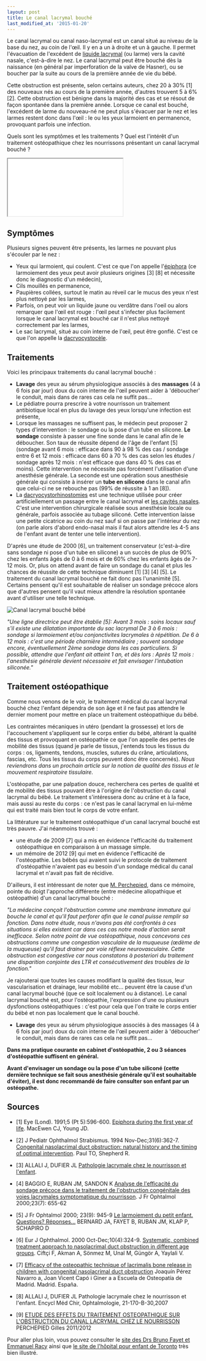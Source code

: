 ```yaml
---
layout: post
title: Le canal lacrymal bouché
last_modified_at: '2015-01-20'
---
```


Le canal lacrymal ou canal naso-lacrymal est un canal situé au niveau de la base du nez, au coin de l'œil.
Il y en a un à droite et un à gauche.
Il permet l'évacuation de l'excédent de [liquide lacrymal](http://fr.wikipedia.org/wiki/Liquide_lacrymal) (ou larme) vers la cavité nasale, c'est-à-dire le nez.
Le canal lacrymal peut être bouché dès la naissance (en général par imperforation de la valve de Hasner),
ou se boucher par la suite au cours de la première année de vie du bébé.

Cette obstruction est présente, selon certains auteurs, chez 20 à 30% [1] des nouveaux nés au cours de la première année, d'autres trouvent 5 à 6% [2].
Cette obstruction est bénigne dans la majorité des cas et se résout de façon spontanée dans la première année.
Lorsque ce canal est bouché, l'excédent de larme du nouveau-né ne peut plus s'évacuer par le nez et les larmes restent donc dans l'œil :
le ou les yeux larmoient en permanence, provoquant parfois une infection.

Quels sont les symptômes et les traitements ? Quel est l'intérêt d'un traitement ostéopathique chez les nourrissons présentant un canal lacrymal bouché ?

<div class="responsive-youtube-iframe">
  <iframe src="//www.youtube.com/embed/VJo5z11rUYQ" allowfullscreen></iframe>
</div>

## Symptômes

Plusieurs signes peuvent être présents, les larmes ne pouvant plus s'écouler par le nez :

- Yeux qui larmoient, qui coulent.
  C'est ce que l'on appelle l'[épiphora](http://www.larousse.fr/dictionnaires/francais/%C3%A9piphora/30485) (ce larmoiement des yeux peut avoir plusieurs origines [3] [8] et nécessite donc le diagnostic d'un médecin),
- Cils mouillés en permanence,
- Paupières collées, surtout le matin au réveil car le mucus des yeux n'est plus nettoyé par les larmes,
- Parfois, on peut voir un liquide jaune ou verdâtre dans l'oeil ou alors remarquer que l'œil est rouge : l'œil peut s'infecter plus facilement lorsque le canal lacrymal est bouché car il n'est plus nettoyé correctement par les larmes,
- Le sac lacrymal, situé au coin interne de l'œil, peut être gonflé. C'est ce que l'on appelle la [dacryocystocèle](http://fr.wikipedia.org/wiki/Dacryocystoc%C3%A8le).

## Traitements

Voici les principaux traitements du canal lacrymal bouché :

- **Lavage** des yeux au sérum physiologique associés à des **massages** (4 à 6 fois par jour) doux du coin interne de l'œil peuvent aider à 'déboucher' le conduit,
  mais dans de rares cas cela ne suffit pas...
- Le pédiatre pourra prescrire à votre nourrisson un traitement antibiotique local en plus du lavage des yeux lorsqu'une infection est présente,
- Lorsque les massages ne suffisent pas, le médecin peut proposer 2 types d'intervention : le sondage ou la pose d'un tube en silicone.
  **Le sondage** consiste à passer une fine sonde dans le canal afin de le déboucher.
  Son taux de réussite dépend de l'âge de l'enfant [5]
  (sondage avant 6 mois : efficace dans  90 à 98 % des cas / sondage entre 6 et 12 mois : efficace dans 60 à 70 % des cas selon les études / sondage après 12 mois : n'est efficace que dans 40 % des cas et moins).
  Cette intervention ne nécessite pas forcément l'utilisation d'une anesthésie générale.
  La seconde est une opération sous anesthésie générale qui consiste à insérer un **tube en silicone** dans le canal afin que celui-ci ne se rebouche pas
  (99% de réussite à 1 an [8]).
- La [dacryocystorhinostomies](http://www.voies-lacrymales.com/52+dacryocystorhinostomie-par-voie-externe.html) est une technique utilisée pour créer artificiellement un passage entre le canal lacrymal et [les cavités nasales](http://fr.wikipedia.org/wiki/Cavit%C3%A9_nasale).
  C'est une intervention chirurgicale réalisée sous anesthésie locale ou générale, parfois associée au tubage siliconé.
  Cette intervention laisse une petite cicatrice au coin du nez sauf si on passe par l'intérieur du nez
  (on parle alors d'abord endo-nasal mais il faut alors attendre les 4-5 ans de l'enfant avant de tenter une telle intervention).

D'après une étude de 2000 [6], un traitement conservateur (c'est-à-dire sans sondage ni pose d'un tube en silicone) a un succès de plus de 90% chez les enfants âgés de 0 à 6 mois et de 60% ​​chez les enfants âgés de 7-12 mois.
Or, plus on attend avant de faire un sondage du canal et plus les chances de réussite de cette technique diminuent [1] [3] [4] [5].
Le traitement du canal lacrymal bouché ne fait donc pas l'unanimité [5].
Certains pensent qu'il est souhaitable de réaliser un sondage précoce alors que d'autres pensent qu'il vaut mieux attendre la résolution spontanée avant d'utiliser une telle technique.

![Canal lacrymal bouché bébé](/assets/2014-08-17/Canal-lacrymal-bouche-bebe.png)

*"Une ligne directrice peut être établie [5]:
Avant 3 mois : soins locaux sauf s'il existe une dilatation importante du sac lacrymal
De 3 à 6 mois : sondage si larmoiement et/ou conjonctivites lacrymales à répétition.
De 6 à 12 mois : c'est une période charnière intermédiaire ; souvent sondage encore, éventuellement 2ème sondage dans les cas particuliers. Si possible, attendre que l'enfant ait atteint 1 an, et dès lors :
Après 12 mois : l'anesthésie générale devient nécessaire et fait envisager l'intubation siliconée."*


## Traitement ostéopathique

Comme nous venons de le voir, le traitement médical du canal lacrymal bouché chez l'enfant dépendra de son âge et il ne faut pas attendre le dernier moment pour mettre en place un traitement ostéopathique du bébé. 

Les contraintes mécaniques in utéro (pendant la grossesse) et lors de l'accouchement s'appliquent sur le corps entier du bébé,
altérant la qualité des tissus et provoquant en ostéopathie ce que l'on appelle des pertes de mobilité des tissus
(quand je parle de tissus, j'entends tous les tissus du corps : os, ligaments, tendons, muscles, sutures du crâne, articulations, fascias, etc.
Tous les tissus du corps peuvent donc être concernés).
*Nous reviendrons dans un prochain article sur la notion de qualité des tissus et le mouvement respiratoire tissulaire.*

L'ostéopathe, par une palpation douce, recherchera ces pertes de qualité et de mobilité des tissus pouvant être à l'origine de l'obstruction du canal lacrymal du bébé. 
Le traitement s'intéressera donc au crâne et à la face, mais aussi au reste du corps : ce n'est pas le canal lacrymal en lui-même qui est traité mais bien tout le corps de votre enfant.

La littérature sur le traitement ostéopathique d'un canal lacrymal bouché est très pauvre. J'ai néanmoins trouvé :

- une étude de 2009 [7] qui a mis en évidence l'efficacité du traitement ostéopathique en comparaison à un massage simple.
- un mémoire de 2012 [9] qui met en évidence l'efficacité de l'ostéopathie.
  Les bébés qui avaient suivi le protocole de traitement d'ostéopathie n'avaient pas eu besoin d'un sondage médical du canal lacrymal et n'avait pas fait de récidive.

D'ailleurs, il est intéressant de noter que [M. Perchepied](http://www.bretagne-osteopathie.com/pdf/Memoire_PERCHEPIED_Gilles.pdf), dans ce mémoire, pointe du doigt l'approche différente (entre médecine allopathique et ostéopathie) d'un canal lacrymal bouché :

*"La médecine conçoit l'obstruction comme une membrane immature qui bouche le canal et qu'il faut perforer afin que le canal puisse remplir sa fonction.
Dans notre étude, nous n'avons pas été confrontés à ces situations si elles existent car dans ces cas notre mode d'action serait inefficace.
Selon notre point de vue ostéopathique, nous concevons ces obstructions comme une congestion vasculaire de la muqueuse (œdème de la muqueuse) qu'il faut drainer par voie réflexe neurovasculaire.
Cette obstruction est congestive car nous constatons à posteriori du traitement une disparition conjointe des LTR et consécutivement des troubles de la fonction."*

Je rajouterai que toutes les causes modifiant la qualité des tissus, leur vascularisation et drainage, leur mobilité etc...
peuvent être la cause d'un canal lacrymal bouché (que ce soit localement ou à distance).
Le canal lacrymal bouché est, pour l'ostéopathie, l'expression d'une ou plusieurs dysfonctions ostéopathiques :
c'est pour cela que l'on traite le corps entier du bébé et non pas localement que le canal bouché.


- **Lavage** des yeux au sérum physiologique associés à des massages (4 à 6 fois par jour) doux du coin interne de l'œil peuvent aider à 'déboucher' le conduit, mais dans de rares cas cela ne suffit pas...

**Dans ma pratique courante en cabinet d'ostéopathie, 2 ou 3 séances d'ostéopathie suffisent en général.**

**Avant d'envisager un sondage ou la pose d'un tube siliconé (cette dernière technique se fait sous anesthésie générale qu'il est souhaitable d'éviter),
il est donc recommandé de faire consulter son enfant par un ostéopathe.**

## Sources

- [1] Eye (Lond). 1991;5 (Pt 5):596-600.
  [Epiphora during the first year of life](http://www.nature.com/eye/journal/v5/n5/pdf/eye1991103a.pdf).
  MacEwen CJ, Young JD.

- [2] J Pediatr Ophthalmol Strabismus. 1994 Nov-Dec;31(6):362-7.
  [Congenital nasolacrimal duct obstruction: natural history and the timing of optimal intervention](http://www.ncbi.nlm.nih.gov/pubmed/7714699).
  Paul TO, Shepherd R.

- [3] ALLALI J, DUFIER JL
  [Pathologie lacrymale chez le nourrisson et l'enfant](http://www.em-consulte.com/article/64099/pathologie-lacrymale-chez-le-nourrisson-et-l-enfan).

- [4] BAGGIO E, RUBAN JM, SANDON K
  [Analyse de l'efficacité du sondage précoce dans le traitement de l'obstruction congénitale des voies lacrymales symptomatique du nourrisson](http://www.em-consulte.com/en/article/111439).
  J Fr Ophtalmol 2000;23(7): 655-62

- [5] J Fr Ophtalmol 2000; 23(9): 945-9
  [Le larmoiement du petit enfant. Questions? Réponses...](http://www.em-consulte.com/en/article/111487)
  BERNARD JA, FAYET B, RUBAN JM, KLAP P, SCHAPIRO D

- [6] Eur J Ophthalmol. 2000 Oct-Dec;10(4):324-9.
  [Systematic, combined treatment approach to nasolacrimal duct obstruction in different age groups](http://medlib.yu.ac.kr/eur_j_oph/ejo_pdf/684.pdf).
  Ciftçi F, Akman A, Sönmez M, Unal M, Güngör A, Yaylali V.

- [7] [Efficacy of the osteopathic technique of lacrimalis bone release in children with congenital nasolacrimal duct obstruction](http://zl.elsevier.es/es/revista/osteopatia-cientifica-281/eficacia-tecnica-osteopatica-liberacion-hueso-lagrimal-obstruccion-13146760-originales-2009)
  Joaquín Pérez Navarro a, Joan Vicent Capó i Giner a
  a Escuela de Osteopatía de Madrid. Madrid. España.

- [8] ALLALI J, DUFIER JL
  Pathologie lacrymale chez le nourrisson et l'enfant.
  Encycl Méd Chir, Ophtalmologie, 21-170-B-30,2007

- [9] [ETUDE DES EFFETS DU TRAITEMENT OSTEOPATHIQUE SUR L'OBSTRUCTION DU CANAL LACRYMAL CHEZ LE NOURRISSON](http://www.bretagne-osteopathie.com/pdf/Memoire_PERCHEPIED_Gilles.pdf)
  PERCHEPIED Gilles 2011/2012

Pour aller plus loin, vous pouvez consulter le [site des Drs Bruno Fayet et Emmanuel Racy](http://www.voies-lacrymales.com/62+nourrisson-et-petit-enfant.html)
ainsi que [le site de l'hôpital pour enfant de Toronto](http://www.aboutkidshealth.ca/Fr/HealthAZ/ConditionsandDiseases/EyeDisorders/Pages/Blocked-Tear-Ducts.aspx) très bien illustré.
